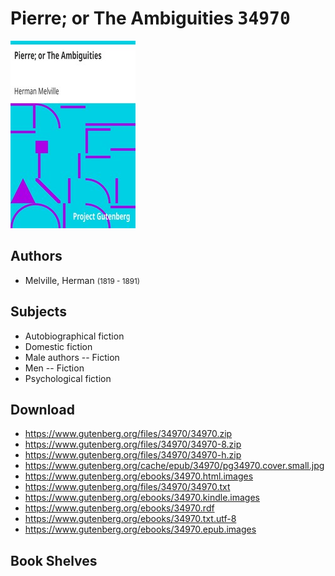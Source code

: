 # Pierre; or The Ambiguities <kbd>34970</kbd>

![](./cover.medium.jpg "")

## Authors


 - Melville, Herman <small>(1819 - 1891)</small>

## Subjects


 - Autobiographical fiction
 - Domestic fiction
 - Male authors -- Fiction
 - Men -- Fiction
 - Psychological fiction

## Download


 - https://www.gutenberg.org/files/34970/34970.zip
 - https://www.gutenberg.org/files/34970/34970-8.zip
 - https://www.gutenberg.org/files/34970/34970-h.zip
 - https://www.gutenberg.org/cache/epub/34970/pg34970.cover.small.jpg
 - https://www.gutenberg.org/ebooks/34970.html.images
 - https://www.gutenberg.org/files/34970/34970.txt
 - https://www.gutenberg.org/ebooks/34970.kindle.images
 - https://www.gutenberg.org/ebooks/34970.rdf
 - https://www.gutenberg.org/ebooks/34970.txt.utf-8
 - https://www.gutenberg.org/ebooks/34970.epub.images

## Book Shelves


